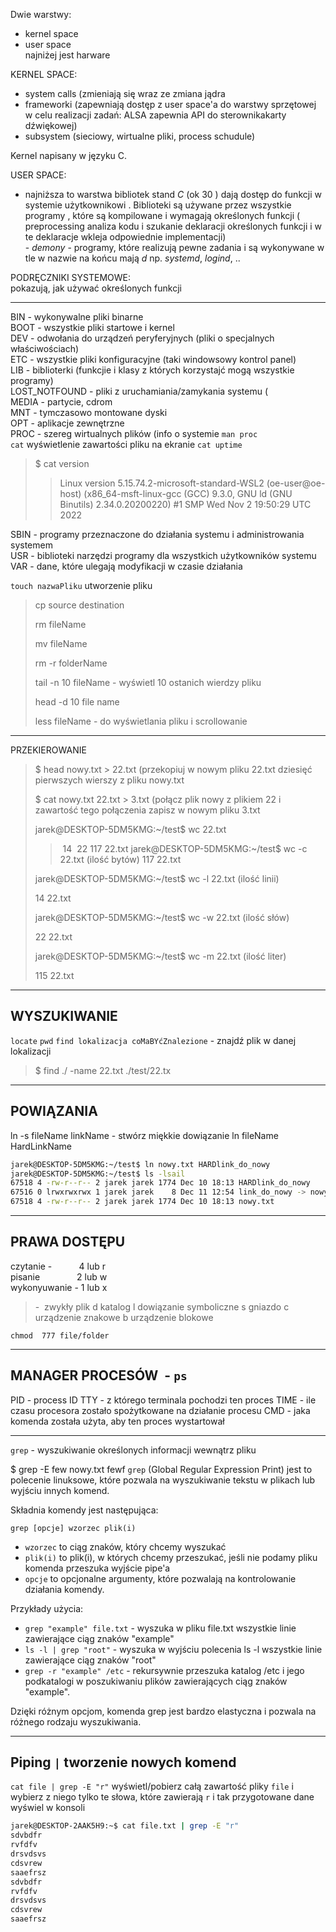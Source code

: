 Dwie warstwy:  
- kernel space   
- user space  
najniżej jest harware

  

KERNEL SPACE:  
- system calls (zmieniają się wraz ze zmiana jądra  
- frameworki (zapewniają dostęp z user space'a do warstwy sprzętowej w celu realizacji zadań: ALSA zapewnia API do sterownikakarty dźwiękowej)  
- subsystem (sieciowy, wirtualne pliki, process schudule)


Kernel napisany w języku C.  
  
USER SPACE:

- najniższa to warstwa bibliotek stand _C_ (ok 30 ) dają dostęp do funkcji w systemie użytkownikowi . Biblioteki są używane przez wszystkie programy , które są kompilowane i wymagają określonych funkcji ( preprocessing analiza kodu i szukanie deklaracji określonych funkcji i w te deklaracje wkleja odpowiednie implementacji)  
- _demony_ - programy, które realizują pewne zadania i są wykonywane w tle w nazwie na końcu mają _d_ np. _systemd_, _logind_, ..

PODRĘCZNIKI SYSTEMOWE:  
pokazują, jak używać określonych funkcji


------------
BIN - wykonywalne pliki binarne  
BOOT - wszystkie pliki startowe i kernel  
DEV - odwołania do urządzeń peryferyjnych (pliki o specjalnych właściwościach)  
ETC - wszystkie pliki konfiguracyjne (taki windowsowy kontrol panel)  
LIB - biblioterki (funkcjie i klasy z których korzystajć mogą wszystkie programy)  
LOST_NOTFOUND - pliki z uruchamiania/zamykania systemu (  
MEDIA - partycie, cdrom  
MNT - tymczasowo montowane dyski  
OPT - aplikacje zewnętrzne  
PROC - szereg wirtualnych plików (info o systemie `man proc`  
  `cat` wyświetlenie zawartości pliku na ekranie
`cat uptime`   
 > $ cat version
> > 
> > Linux version 5.15.74.2-microsoft-standard-WSL2 (oe-user@oe-host) (x86_64-msft-linux-gcc (GCC) 9.3.0, GNU ld (GNU Binutils) 2.34.0.20200220) #1 SMP Wed Nov 2 19:50:29 UTC 2022

SBIN - programy przeznaczone do działania systemu i administrowania systemem  
USR - biblioteki narzędzi programy dla wszystkich użytkowników systemu  
VAR - dane, które ulegają modyfikacji w czasie działania 


`touch nazwaPliku` utworzenie pliku

> cp source destination
> 
> rm fileName
> 
> mv fileName
> 
> rm -r folderName
> 
> tail -n 10 fileName - wyświetl 10 ostanich wierdzy pliku
> 
> head -d 10 file name 
> 
> less fileName - do wyświetlania pliku i scrollowanie

  

---

PRZEKIEROWANIE

> $ head nowy.txt > 22.txt (przekopiuj w nowym pliku 22.txt dziesięć pierwszych wierszy z pliku nowy.txt
> 
> $ cat nowy.txt 22.txt > 3.txt (połącz plik nowy z plikiem 22 i zawartość tego połączenia zapisz w nowym pliku 3.txt
> 
> jarek@DESKTOP-5DM5KMG:~/test$ wc 22.txt
> >  14  22 117 22.txt
> jarek@DESKTOP-5DM5KMG:~/test$ wc -c 22.txt (ilość bytów)
> > 117 22.txt
> 
> jarek@DESKTOP-5DM5KMG:~/test$ wc -l 22.txt (ilość linii)
> 
> 14 22.txt
> 
> jarek@DESKTOP-5DM5KMG:~/test$ wc -w 22.txt (ilość słów)
> 
> 22 22.txt
> 
> jarek@DESKTOP-5DM5KMG:~/test$ wc -m 22.txt (ilość liter)
> 
> 115 22.txt

  

--------

## WYSZUKIWANIE
`locate`
`pwd`
`find lokalizacja coMaBYćZnalezione` - znajdź plik w danej lokalizacji
> $ find ./ -name 22.txt
> ./test/22.tx

  

---

## POWIĄZANIA
ln -s fileName linkName - stwórz miękkie dowiązanie
ln fileName HardLinkName 
```bash
jarek@DESKTOP-5DM5KMG:~/test$ ln nowy.txt HARDlink_do_nowy
jarek@DESKTOP-5DM5KMG:~/test$ ls -lsail
67518 4 -rw-r--r-- 2 jarek jarek 1774 Dec 10 18:13 HARDlink_do_nowy
67516 0 lrwxrwxrwx 1 jarek jarek    8 Dec 11 12:54 link_do_nowy -> nowy.txt
67518 4 -rw-r--r-- 2 jarek jarek 1774 Dec 10 18:13 nowy.txt
```
-----

## PRAWA DOSTĘPU

czytanie -           4 lub r  
pisanie               2 lub w  
wykonyuwanie - 1 lub x
> -  zwykły plik
> d katalog
> l dowiązanie symboliczne
> s gniazdo
> c urządzenie znakowe
> b urządzenie blokowe
  

`chmod  777 file/folder`

----------

## MANAGER PROCESÓW  - `ps`

PID - process ID
TTY - z którego terminala pochodzi ten proces
TIME - ile czasu procesora zostało spożytkowane na działanie procesu
CMD - jaka komenda została użyta, aby ten proces wystartował

---

`grep` - wyszukiwanie określonych informacji wewnątrz pliku

$ grep -E few nowy.txt
fewf
`grep` (Global Regular Expression Print) jest to polecenie linuksowe, które pozwala na wyszukiwanie tekstu w plikach lub wyjściu innych komend.

Składnia komendy jest następująca:

`grep [opcje] wzorzec plik(i)`

-   `wzorzec` to ciąg znaków, który chcemy wyszukać
-   `plik(i)` to plik(i), w których chcemy przeszukać, jeśli nie podamy pliku komenda przeszuka wyjście pipe'a
-   `opcje` to opcjonalne argumenty, które pozwalają na kontrolowanie działania komendy.

Przykłady użycia:

-   `grep "example" file.txt` - wyszuka w pliku file.txt wszystkie linie zawierające ciąg znaków "example"
-   `ls -l | grep "root"` - wyszuka w wyjściu polecenia ls -l wszystkie linie zawierające ciąg znaków "root"
-   `grep -r "example" /etc` - rekursywnie przeszuka katalog /etc i jego podkatalogi w poszukiwaniu plików zawierających ciąg znaków "example".

Dzięki różnym opcjom, komenda grep jest bardzo elastyczna i pozwala na różnego rodzaju wyszukiwania.


 ----
 ## Piping `|` tworzenie nowych komend

`cat file | grep -E "r"` wyświetl/pobierz całą zawartość pliky `file` i wybierz z niego tylko te słowa, które zawierają `r` i tak przygotowane dane wyświel w konsoli

```bash
jarek@DESKTOP-2AAK5H9:~$ cat file.txt | grep -E "r"
sdvbdfr
rvfdfv
drsvdsvs
cdsvrew
saaefrsz
sdvbdfr
rvfdfv
drsvdsvs
cdsvrew
saaefrsz
```









  

  

  

  

  

  

  

  

  

  

  

  

  

>




